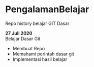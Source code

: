 # PengalamanBelajar
Repo history belajar GIT Dasar

**27 Juli 2020**  
Belajar Dasar Git
- Membuat Repo
- Memahami perintah dasar git
- Implementasi hasil belajar
